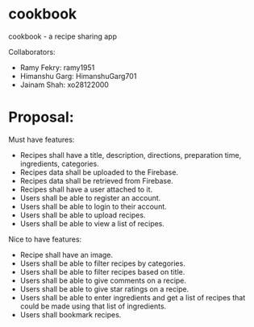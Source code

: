 # cookbook
cookbook - a recipe sharing app


Collaborators:
 - Ramy Fekry: ramy1951
 - Himanshu Garg: HimanshuGarg701
 - Jainam Shah: xo28122000

# Proposal:


Must have features:
 - Recipes shall have a title, description, directions, preparation time, ingredients, categories.
 - Recipes data shall be uploaded to the Firebase.
 - Recipes data shall be retrieved from Firebase.
 - Recipes shall have a user attached to it.
 - Users shall be able to register an account.
 - Users shall be able to login to their account.
 - Users shall be able to upload recipes.
 - Users shall be able to view a list of recipes.


Nice to have features:
 - Recipe shall have an image.
 - Users shall be able to filter recipes by categories.
 - Users shall be able to filter recipes based on title.
 - Users shall be able to give comments on a recipe.
 - Users shall be able to give star ratings on a recipe.
 - Users shall be able to enter ingredients and get a list of recipes that could be made using that list of ingredients.
 - Users shall bookmark recipes.
